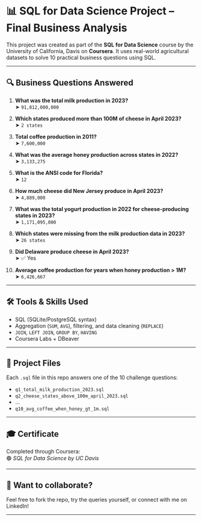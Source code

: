 # 📊 SQL for Data Science Project – Final Business Analysis

This project was created as part of the **SQL for Data Science** course by the University of California, Davis on **Coursera**. It uses real-world agricultural datasets to solve 10 practical business questions using SQL.

---

## 🔍 Business Questions Answered

1. **What was the total milk production in 2023?**  
   ➤ `91,812,000,000`

2. **Which states produced more than 100M of cheese in April 2023?**  
   ➤ `2 states`

3. **Total coffee production in 2011?**  
   ➤ `7,600,000`

4. **What was the average honey production across states in 2022?**  
   ➤ `3,133,275`

5. **What is the ANSI code for Florida?**  
   ➤ `12`

6. **How much cheese did New Jersey produce in April 2023?**  
   ➤ `4,889,000`

7. **What was the total yogurt production in 2022 for cheese-producing states in 2023?**  
   ➤ `1,171,095,000`

8. **Which states were missing from the milk production data in 2023?**  
   ➤ `26 states`

9. **Did Delaware produce cheese in April 2023?**  
   ➤ ✅ Yes

10. **Average coffee production for years when honey production > 1M?**  
   ➤ `6,426,667`

---

## 🛠️ Tools & Skills Used

- SQL (SQLite/PostgreSQL syntax)
- Aggregation (`SUM`, `AVG`), filtering, and data cleaning (`REPLACE`)
- `JOIN`, `LEFT JOIN`, `GROUP BY`, `HAVING`
- Coursera Labs + DBeaver

---

## 📁 Project Files

Each `.sql` file in this repo answers one of the 10 challenge questions:
- `q1_total_milk_production_2023.sql`
- `q2_cheese_states_above_100m_april_2023.sql`
- ...
- `q10_avg_coffee_when_honey_gt_1m.sql`

---

## 🎓 Certificate

Completed through Coursera:  
🟢 *SQL for Data Science by UC Davis*

---

## 💬 Want to collaborate?

Feel free to fork the repo, try the queries yourself, or connect with me on LinkedIn!

---

